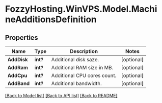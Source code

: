 # FozzyHosting.WinVPS.Model.MachineAdditionsDefinition
## Properties

Name | Type | Description | Notes
------------ | ------------- | ------------- | -------------
**AddDisk** | **int?** | Additional disk saze. | [optional] 
**AddRam** | **int?** | Additional RAM size in MB. | [optional] 
**AddCpu** | **int?** | Additional CPU cores count. | [optional] 
**AddBand** | **int?** | Additional bandwidth. | [optional] 

[[Back to Model list]](../README.md#documentation-for-models) [[Back to API list]](../README.md#documentation-for-api-endpoints) [[Back to README]](../README.md)

